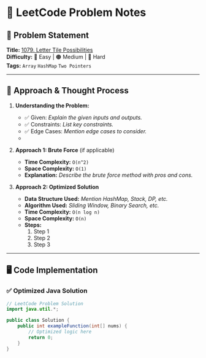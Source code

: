 # 🚀 LeetCode Problem Notes

## 📝 Problem Statement
**Title:** [1079. Letter Tile Possibilities](https://leetcode.com/problems/letter-tile-possibilities/description)  
**Difficulty:** 🔵 Easy | 🟠 Medium | 🔴 Hard  
**Tags:** `Array` `HashMap` `Two Pointers`  

---

## 📌 Approach & Thought Process
1. **Understanding the Problem:**  
   - ✅ Given: _Explain the given inputs and outputs._
   - ✅ Constraints: _List key constraints._
   - ✅ Edge Cases: _Mention edge cases to consider._
   - 


2. **Approach 1: Brute Force** (if applicable)  
   - **Time Complexity:** `O(n^2)`
   - **Space Complexity:** `O(1)`
   - **Explanation:** _Describe the brute force method with pros and cons._

3. **Approach 2: Optimized Solution**  
   - **Data Structure Used:** _Mention HashMap, Stack, DP, etc._
   - **Algorithm Used:** _Sliding Window, Binary Search, etc._
   - **Time Complexity:** `O(n log n)`
   - **Space Complexity:** `O(n)`
   - **Steps:**  
     1. Step 1  
     2. Step 2  
     3. Step 3  

---

## 🖥️ Code Implementation

### ✅ **Optimized Java Solution**
```java
// LeetCode Problem Solution
import java.util.*;

public class Solution {
    public int exampleFunction(int[] nums) {
        // Optimized logic here
        return 0;
    }
}

